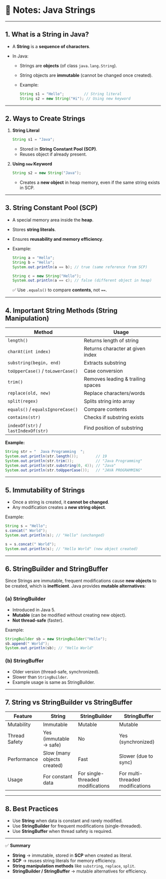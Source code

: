 # 📘 Notes: Java Strings

---

## 1. **What is a String in Java?**

* A **String** is a **sequence of characters**.
* In Java:

  * Strings are **objects** (of class `java.lang.String`).
  * String objects are **immutable** (cannot be changed once created).
  * Example:

    ```java
    String s1 = "Hello";         // String literal
    String s2 = new String("Hi"); // Using new keyword
    ```

---

## 2. **Ways to Create Strings**

1. **String Literal**

   ```java
   String s1 = "Java";
   ```

   * Stored in **String Constant Pool (SCP)**.
   * Reuses object if already present.

2. **Using `new` Keyword**

   ```java
   String s2 = new String("Java");
   ```

   * Creates a **new object** in heap memory, even if the same string exists in SCP.

---

## 3. **String Constant Pool (SCP)**

* A special memory area inside the **heap**.
* Stores **string literals**.
* Ensures **reusability and memory efficiency**.
* Example:

  ```java
  String a = "Hello";
  String b = "Hello";
  System.out.println(a == b); // true (same reference from SCP)

  String c = new String("Hello");
  System.out.println(a == c); // false (different object in heap)
  ```

  ✅ Use `.equals()` to compare **contents**, not `==`.

---

## 4. **Important String Methods (String Manipulation)**

| Method                              | Usage                             |
| ----------------------------------- | --------------------------------- |
| `length()`                          | Returns length of string          |
| `charAt(int index)`                 | Returns character at given index  |
| `substring(begin, end)`             | Extracts substring                |
| `toUpperCase()` / `toLowerCase()`   | Case conversion                   |
| `trim()`                            | Removes leading & trailing spaces |
| `replace(old, new)`                 | Replace characters/words          |
| `split(regex)`                      | Splits string into array          |
| `equals()` / `equalsIgnoreCase()`   | Compare contents                  |
| `contains(str)`                     | Checks if substring exists        |
| `indexOf(str)` / `lastIndexOf(str)` | Find position of substring        |

**Example:**

```java
String str = "  Java Programming  ";
System.out.println(str.length());        // 19
System.out.println(str.trim());          // "Java Programming"
System.out.println(str.substring(0, 4)); // "Java"
System.out.println(str.toUpperCase());   // "JAVA PROGRAMMING"
```

---

## 5. **Immutability of Strings**

* Once a string is created, it **cannot be changed**.
* Any modification creates a **new string object**.

Example:

```java
String s = "Hello";
s.concat(" World");
System.out.println(s); // "Hello" (unchanged)

s = s.concat(" World");
System.out.println(s); // "Hello World" (new object created)
```

---

## 6. **StringBuilder and StringBuffer**

Since Strings are immutable, frequent modifications cause **new objects** to be created, which is **inefficient**.
Java provides **mutable alternatives**:

### (a) **StringBuilder**

* Introduced in Java 5.
* **Mutable** (can be modified without creating new object).
* **Not thread-safe** (faster).

Example:

```java
StringBuilder sb = new StringBuilder("Hello");
sb.append(" World");
System.out.println(sb); // "Hello World"
```

### (b) **StringBuffer**

* Older version (thread-safe, synchronized).
* Slower than `StringBuilder`.
* Example usage is same as StringBuilder.

---

## 7. **String vs StringBuilder vs StringBuffer**

| Feature       | String                      | StringBuilder                     | StringBuffer                     |
| ------------- | --------------------------- | --------------------------------- | -------------------------------- |
| Mutability    | Immutable                   | Mutable                           | Mutable                          |
| Thread Safety | Yes (immutable → safe)      | No                                | Yes (synchronized)               |
| Performance   | Slow (many objects created) | Fast                              | Slower (due to sync)             |
| Usage         | For constant data           | For single-threaded modifications | For multi-threaded modifications |

---

## 8. **Best Practices**

* Use **String** when data is constant and rarely modified.
* Use **StringBuilder** for frequent modifications (single-threaded).
* Use **StringBuffer** when thread safety is required.

---

✅ **Summary**

* **String** → immutable, stored in **SCP** when created as literal.
* **SCP** → reuses string literals for memory efficiency.
* **String manipulation methods** like `substring`, `replace`, `split`.
* **StringBuilder / StringBuffer** → mutable alternatives for efficiency.
